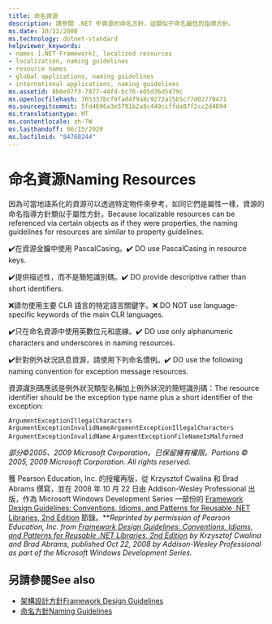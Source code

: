 ```yaml
---
title: 命名資源
description: 請參閱 .NET 中資源的命名方針，這類似于命名屬性的指導方針。
ms.date: 10/22/2008
ms.technology: dotnet-standard
helpviewer_keywords:
- names [.NET Framework], localized resources
- localization, naming guidelines
- resource names
- global applications, naming guidelines
- international applications, naming guidelines
ms.assetid: 8b0e97f3-7877-44fd-bc76-e05d36d5d79c
ms.openlocfilehash: 765337bcf9fad4f9a8c9272a15b5c77d02770471
ms.sourcegitcommit: 5fd4696a3e5791b2a8c449ccffda87f2cc2d4894
ms.translationtype: MT
ms.contentlocale: zh-TW
ms.lasthandoff: 06/15/2020
ms.locfileid: "84768244"
---
```

# <a name="naming-resources"></a><span data-ttu-id="338f7-103">命名資源</span><span class="sxs-lookup"><span data-stu-id="338f7-103">Naming Resources</span></span>
<span data-ttu-id="338f7-104">因為可當地語系化的資源可以透過特定物件來參考，如同它們是屬性一樣，資源的命名指導方針類似于屬性方針。</span><span class="sxs-lookup"><span data-stu-id="338f7-104">Because localizable resources can be referenced via certain objects as if they were properties, the naming guidelines for resources are similar to property guidelines.</span></span>

 <span data-ttu-id="338f7-105">✔️在資源金鑰中使用 PascalCasing。</span><span class="sxs-lookup"><span data-stu-id="338f7-105">✔️ DO use PascalCasing in resource keys.</span></span>

 <span data-ttu-id="338f7-106">✔️提供描述性，而不是簡短識別碼。</span><span class="sxs-lookup"><span data-stu-id="338f7-106">✔️ DO provide descriptive rather than short identifiers.</span></span>

 <span data-ttu-id="338f7-107">❌請勿使用主要 CLR 語言的特定語言關鍵字。</span><span class="sxs-lookup"><span data-stu-id="338f7-107">❌ DO NOT use language-specific keywords of the main CLR languages.</span></span>

 <span data-ttu-id="338f7-108">✔️只在命名資源中使用英數位元和底線。</span><span class="sxs-lookup"><span data-stu-id="338f7-108">✔️ DO use only alphanumeric characters and underscores in naming resources.</span></span>

 <span data-ttu-id="338f7-109">✔️針對例外狀況訊息資源，請使用下列命名慣例。</span><span class="sxs-lookup"><span data-stu-id="338f7-109">✔️ DO use the following naming convention for exception message resources.</span></span>

 <span data-ttu-id="338f7-110">資源識別碼應該是例外狀況類型名稱加上例外狀況的簡短識別碼：</span><span class="sxs-lookup"><span data-stu-id="338f7-110">The resource identifier should be the exception type name plus a short identifier of the exception:</span></span>

 <span data-ttu-id="338f7-111">`ArgumentExceptionIllegalCharacters` `ArgumentExceptionInvalidName`</span><span class="sxs-lookup"><span data-stu-id="338f7-111">`ArgumentExceptionIllegalCharacters` `ArgumentExceptionInvalidName`</span></span>
 `ArgumentExceptionFileNameIsMalformed`

 <span data-ttu-id="338f7-112">*部分©2005、2009 Microsoft Corporation。已保留擁有權限。*</span><span class="sxs-lookup"><span data-stu-id="338f7-112">*Portions © 2005, 2009 Microsoft Corporation. All rights reserved.*</span></span>

 <span data-ttu-id="338f7-113">獲 Pearson Education, Inc. 的授權再版，從 Krzysztof Cwalina 和 Brad Abrams 撰寫，並在 2008 年 10 月 22 日由 Addison-Wesley Professional 出版，作為 Microsoft Windows Development Series 一部份的 [Framework Design Guidelines: Conventions, Idioms, and Patterns for Reusable .NET Libraries, 2nd Edition](https://www.informit.com/store/framework-design-guidelines-conventions-idioms-and-9780321545619) 節錄。\*\*</span><span class="sxs-lookup"><span data-stu-id="338f7-113">*Reprinted by permission of Pearson Education, Inc. from [Framework Design Guidelines: Conventions, Idioms, and Patterns for Reusable .NET Libraries, 2nd Edition](https://www.informit.com/store/framework-design-guidelines-conventions-idioms-and-9780321545619) by Krzysztof Cwalina and Brad Abrams, published Oct 22, 2008 by Addison-Wesley Professional as part of the Microsoft Windows Development Series.*</span></span>

## <a name="see-also"></a><span data-ttu-id="338f7-114">另請參閱</span><span class="sxs-lookup"><span data-stu-id="338f7-114">See also</span></span>

- [<span data-ttu-id="338f7-115">架構設計方針</span><span class="sxs-lookup"><span data-stu-id="338f7-115">Framework Design Guidelines</span></span>](index.md)
- [<span data-ttu-id="338f7-116">命名方針</span><span class="sxs-lookup"><span data-stu-id="338f7-116">Naming Guidelines</span></span>](naming-guidelines.md)
